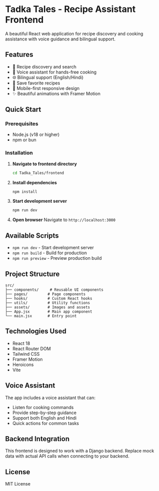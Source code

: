 # Tadka Tales - Recipe Assistant Frontend

A beautiful React web application for recipe discovery and cooking assistance with voice guidance and bilingual support.

## Features

- 🍳 Recipe discovery and search
- 🎤 Voice assistant for hands-free cooking
- 🌐 Bilingual support (English/Hindi)
- 💖 Save favorite recipes
- 📱 Mobile-first responsive design
- ✨ Beautiful animations with Framer Motion

## Quick Start

### Prerequisites
- Node.js (v18 or higher)
- npm or bun

### Installation

1. **Navigate to frontend directory**
   ```bash
   cd Tadka_Tales/frontend
   ```

2. **Install dependencies**
   ```bash
   npm install
   ```

3. **Start development server**
   ```bash
   npm run dev
   ```

4. **Open browser**
   Navigate to `http://localhost:3000`

## Available Scripts

- `npm run dev` - Start development server
- `npm run build` - Build for production
- `npm run preview` - Preview production build

## Project Structure

```
src/
├── components/     # Reusable UI components
├── pages/         # Page components
├── hooks/         # Custom React hooks
├── utils/         # Utility functions
├── assets/        # Images and assets
├── App.jsx        # Main app component
└── main.jsx       # Entry point
```

## Technologies Used

- React 18
- React Router DOM
- Tailwind CSS
- Framer Motion
- Heroicons
- Vite

## Voice Assistant

The app includes a voice assistant that can:
- Listen for cooking commands
- Provide step-by-step guidance
- Support both English and Hindi
- Quick actions for common tasks

## Backend Integration

This frontend is designed to work with a Django backend. Replace mock data with actual API calls when connecting to your backend.

## License

MIT License
